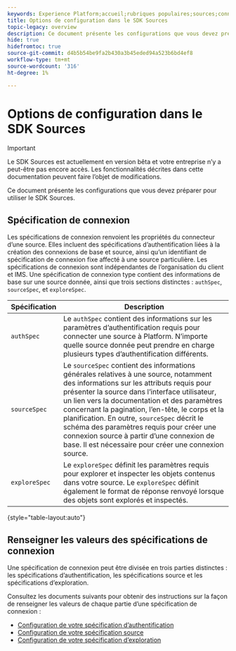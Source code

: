 ```yaml
---
keywords: Experience Platform;accueil;rubriques populaires;sources;connecteurs;connecteurs source;sdk sources;sdk;SDK
title: Options de configuration dans le SDK Sources
topic-legacy: overview
description: Ce document présente les configurations que vous devez préparer pour utiliser le SDK Sources.
hide: true
hidefromtoc: true
source-git-commit: d4b5b54be9fa2b430a3b45eded94a523b6bd4ef8
workflow-type: tm+mt
source-wordcount: '316'
ht-degree: 1%

---
```


# Options de configuration dans le SDK Sources

>[!IMPORTANT]
>
>Le SDK Sources est actuellement en version bêta et votre entreprise n’y a peut-être pas encore accès. Les fonctionnalités décrites dans cette documentation peuvent faire l’objet de modifications.

Ce document présente les configurations que vous devez préparer pour utiliser le SDK Sources.

## Spécification de connexion

Les spécifications de connexion renvoient les propriétés du connecteur d’une source. Elles incluent des spécifications d’authentification liées à la création des connexions de base et source, ainsi qu’un identifiant de spécification de connexion fixe affecté à une source particulière. Les spécifications de connexion sont indépendantes de l’organisation du client et IMS. Une spécification de connexion type contient des informations de base sur une source donnée, ainsi que trois sections distinctes : `authSpec`, `sourceSpec`, et `exploreSpec`.

| Spécification | Description |
| --- | --- |
| `authSpec` | Le `authSpec` contient des informations sur les paramètres d’authentification requis pour connecter une source à Platform. N’importe quelle source donnée peut prendre en charge plusieurs types d’authentification différents. |
| `sourceSpec` | Le `sourceSpec` contient des informations générales relatives à une source, notamment des informations sur les attributs requis pour présenter la source dans l’interface utilisateur, un lien vers la documentation et des paramètres concernant la pagination, l’en-tête, le corps et la planification. En outre, `sourceSpec` décrit le schéma des paramètres requis pour créer une connexion source à partir d’une connexion de base. Il est nécessaire pour créer une connexion source. |
| `exploreSpec` | Le `exploreSpec` définit les paramètres requis pour explorer et inspecter les objets contenus dans votre source. Le `exploreSpec` définit également le format de réponse renvoyé lorsque des objets sont explorés et inspectés. |

{style=&quot;table-layout:auto&quot;}

## Renseigner les valeurs des spécifications de connexion

Une spécification de connexion peut être divisée en trois parties distinctes : les spécifications d’authentification, les spécifications source et les spécifications d’exploration.

Consultez les documents suivants pour obtenir des instructions sur la façon de renseigner les valeurs de chaque partie d’une spécification de connexion :

* [Configuration de votre spécification d’authentification](./authspec.md)
* [Configuration de votre spécification source](./sourcespec.md)
* [Configuration de votre spécification d’exploration](./explorespec.md)



